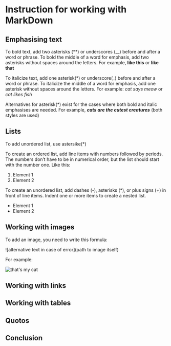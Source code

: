 # Instruction for working with MarkDown

## Emphasising text

To bold text, add two asterisks (**) or underscores (__) before and after a word or phrase. To bold the middle of a word for emphasis, add two asterisks without spaces around the letters. For example, **like this** or __like that__

To italicize text, add one asterisk(*) or underscore(_) before and after a word or phrase. To italicize the middle of a word for emphasis, add one asterisk without spaces around the letters. For example: *cat says meow* or _cat likes fish_

Alternatives for asterisk(*) exist for the cases where both bold and italic emphasises are needed. For example, *__cats are the cutest creatures__* (both styles are used)

## Lists
To add unordered list, use astersike(*)

To create an ordered list, add line items with numbers followed by periods. The numbers don’t have to be in numerical order, but the list should start with the number one. Like this: 
1. Element 1
2. Element 2

To create an unordered list, add dashes (-), asterisks (*), or plus signs (+) in front of line items. Indent one or more items to create a nested list. 
* Element 1
* Element 2


## Working with images

To add an image, you need to write this formula:

 ![alternative text in case of error](path to image itself)

For example:

![that's my cat](1cat.jpeg)

## Working with links

## Working with tables

## Quotos 

## Conclusion